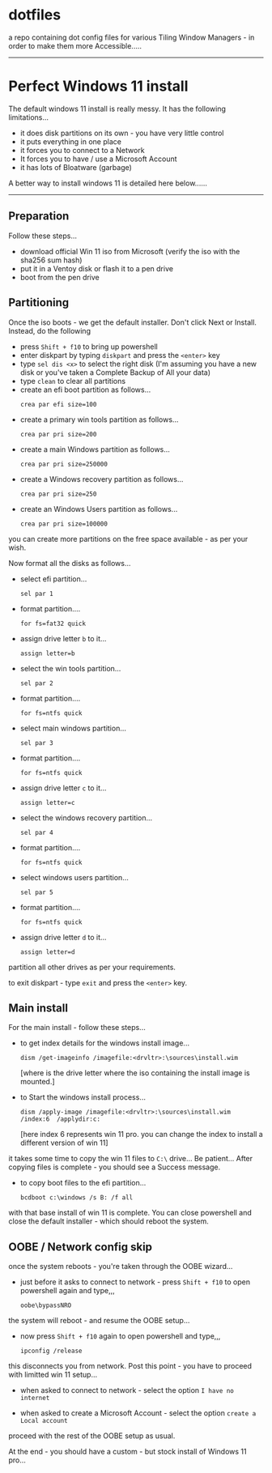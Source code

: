 # dotfiles
a repo containing dot config files for various Tiling Window Managers - in order to make them more Accessible.....

-----------------------
# Perfect Windows 11 install

The default windows 11 install is really messy. It has the following limitations...
 - it does disk partitions on its own - you have very little control
 - it puts everything in one place
 - it forces you to connect to a Network
 - It forces you to have / use a Microsoft Account
 - it has lots of Bloatware (garbage)

 A better way to install windows 11 is detailed here below......

 -------------------------------
 ## Preparation

 Follow these steps...
  - download official Win 11 iso from Microsoft (verify the iso with the sha256 sum hash)
  - put it in a Ventoy disk or flash it to a pen drive
  - boot from the pen drive

## Partitioning

Once the iso boots - we get the default installer. Don't click Next or Install. Instead, do the following
 - press `Shift + f10` to bring up powershell
 - enter diskpart by typing `diskpart` and press the `<enter>` key
 - type `sel dis <x>` to select the right disk (I'm assuming you have a new disk or you've taken a Complete Backup of All your data)
 - type `clean` to clear all partitions
 - create an efi boot partition as follows...
   ```
   crea par efi size=100
   ```
- create a primary win tools partition as follows...
   ```
   crea par pri size=200
   ```
- create a main Windows partition as follows...
   ```
   crea par pri size=250000
   ```
- create a Windows recovery partition as follows...
   ```
   crea par pri size=250
   ```
- create an Windows Users partition as follows...
   ```
   crea par pri size=100000
   ```
you can create more partitions on the free space available - as per your wish.

Now format all the disks as follows...

- select efi partition...
  ```
  sel par 1
  ```
- format partition....
  ```
  for fs=fat32 quick
  ```
- assign drive letter `b` to it...
  ```
  assign letter=b
  ```
- select the win tools partition...
  ```
  sel par 2
  ```
- format partition....
  ```
  for fs=ntfs quick
  ```
- select main windows partition...
  ```
  sel par 3
  ```
- format partition....
  ```
  for fs=ntfs quick
  ```
- assign drive letter `c` to it...
  ```
  assign letter=c
  ```
- select the windows recovery  partition...
  ```
  sel par 4
  ```
- format partition....
  ```
  for fs=ntfs quick
  ```
- select windows users partition...
  ```
  sel par 5
  ```
- format partition....
  ```
  for fs=ntfs quick
  ```
- assign drive letter `d` to it...
  ```
  assign letter=d
  ```
partition all other drives as per your requirements.

to exit diskpart - type `exit` and press the `<enter>` key.

## Main install

For the main install - follow these steps...

- to get index details for the windows install image...
  ```
  dism /get-imageinfo /imagefile:<drvltr>:\sources\install.wim
  ```
  [where <drvltr> is the drive letter where the iso containing the install image is mounted.]

- to Start the windows install process...
  ```
  dism /apply-image /imagefile:<drvltr>:\sources\install.wim  /index:6  /applydir:c:
  ```
  [here index 6 represents win 11 pro. you can change the index to install a different version of win 11]
  
it takes some time to copy the win 11 files to `C:\` drive... Be patient... After copying files is complete - you should see a Success message.

- to copy boot files to the efi partition...
  ```
  bcdboot c:\windows /s B: /f all
  ```
with that base install of win 11 is complete. You can close powershell and close the default installer - which should reboot the system.

## OOBE / Network config skip

once the system reboots - you're taken through the OOBE wizard...

- just before it asks to connect to network - press `Shift + f10` to open powershell again and type,,,
  ```
  oobe\bypassNRO
  ```
the system will reboot - and resume the OOBE setup...

- now press `Shift + f10` again to open powershell and type,,,
  ```
  ipconfig /release
  ```
this disconnects you from network. Post this point - you have to proceed with limitted win 11 setup...

- when asked to connect to network - select the option `I have no internet` 

- when asked to create a Microsoft Account - select the option `create a Local account` 

proceed with the rest of the OOBE setup as usual.

At the end - you should have a custom - but stock install of Windows 11 pro...

  
